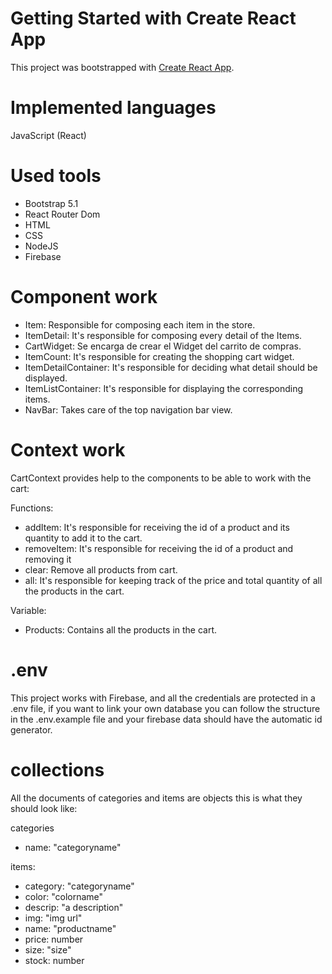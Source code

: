 # Getting Started with Create React App

This project was bootstrapped with [Create React App](https://github.com/facebook/create-react-app).

# Implemented languages

JavaScript (React)

# Used tools

* Bootstrap 5.1
* React Router Dom
* HTML
* CSS
* NodeJS
* Firebase

# Component work

* Item: Responsible for composing each item in the store.
* ItemDetail: It's responsible for composing every detail of the Items.
* CartWidget: Se encarga de crear el Widget del carrito de compras.
* ItemCount: It's responsible for creating the shopping cart widget.
* ItemDetailContainer: It's responsible for deciding what detail should be displayed.
* ItemListContainer: It's responsible for displaying the corresponding items.
* NavBar: Takes care of the top navigation bar view.

# Context work

CartContext provides help to the components to be able to work with the cart:

Functions:

* addItem: It's responsible for receiving the id of a product and its quantity to add it to the cart.
* removeItem: It's responsible for receiving the id of a product and removing it
* clear: Remove all products from cart.
* all: It's responsible for keeping track of the price and total quantity of all the products in the cart.

Variable:

* Products: Contains all the products in the cart.

# .env

This project works with Firebase, and all the credentials are protected in a .env file, if 
you want to link your own database you can follow the structure in the .env.example 
file and your firebase data should have the automatic id generator.

# collections

All the documents of categories and items are objects this is what they should look like:

categories 

* name: "categoryname"

items: 

* category: "categoryname"
* color: "colorname"
* descrip: "a description"
* img: "img url"
* name: "productname"
* price: number
* size: "size"
* stock: number
